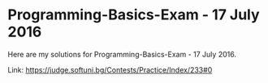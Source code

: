 # Programming-Basics-Exam - 17 July 2016
Here are my solutions for Programming-Basics-Exam - 17 July 2016.
   
Link: https://judge.softuni.bg/Contests/Practice/Index/233#0
